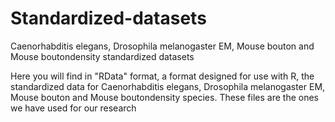 # Standardized-datasets
Caenorhabditis elegans, Drosophila melanogaster EM, Mouse bouton and Mouse boutondensity standardized datasets

Here you will find in "RData" format, a format designed for use with R, the standardized data for Caenorhabditis elegans, Drosophila melanogaster EM, Mouse bouton and Mouse boutondensity species.
These files are the ones we have used for our research

